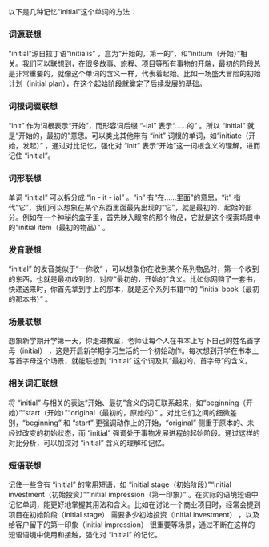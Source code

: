 以下是几种记忆“initial”这个单词的方法：

### 词源联想
“initial”源自拉丁语“initialis” ，意为“开始的，第一的”，和“initium（开始）”相关。我们可以联想到，在很多故事、旅程、项目等所有事物的开端，最初的阶段总是非常重要的，就像这个单词的含义一样，代表着起始。比如一场盛大冒险的初始计划（initial plan），在这个起始阶段就奠定了后续发展的基础。

### 词根词缀联想
“init” 作为词根表示“开始”，而形容词后缀 “-ial” 表示“……的” 。所以 “initial” 就是“开始的，最初的”意思。可以类比其他带有 “init” 词根的单词，如“initiate（开始，发起）” ，通过对比记忆，强化对 “init” 表示“开始”这一词根含义的理解，进而记住 “initial”。

### 词形联想
单词 “initial” 可以拆分成 “in - it - ial” 。“in” 有“在……里面”的意思，“it” 指代“它”，我们可以想象在某个东西里面最先出现的“它”，就是最初的、起始的部分。例如在一个神秘的盒子里，首先映入眼帘的那个物品，它就是这个探索场景中的“initial item（最初的物品）” 。

### 发音联想
“initial” 的发音类似于“一你收” ，可以想象你在收到某个系列物品时，第一个收到的东西，也就是最初收到的，对应“最初的，开始的”含义。比如你网购了一套书，快递送来时，你首先拿到手上的那本，就是这个系列书籍中的 “initial book（最初的那本书）” 。

### 场景联想
想象新学期开学第一天，你走进教室，老师让每个人在书本上写下自己的姓名首字母（initial） ，这是开启新学期学习生活的一个初始动作。每次想到开学在书本上写首字母这个场景，就能联想到 “initial” 这个词及其“最初的，首字母”的含义。

### 相关词汇联想
将 “initial” 与相关的表达“开始、最初”含义的词汇联系起来，如“beginning（开始）”“start（开始）”“original（最初的，原始的）” 。对比它们之间的细微差别，“beginning” 和 “start” 更强调动作上的开始，“original” 侧重于原本的、未经过改变的初始状态，而 “initial” 强调处于事物发展进程的起始阶段。通过这样的对比分析，可以加深对 “initial” 含义的理解和记忆。

### 短语联想
记住一些含有 “initial” 的常用短语，如 “initial stage（初始阶段）”“initial investment（初始投资）”“initial impression（第一印象）” 。在实际的语境短语中记忆单词，能更好地掌握其用法和含义。比如在讨论一个商业项目时，经常会提到项目在初始阶段（initial stage） 需要多少初始投资（initial investment） ，以及给客户留下的第一印象（initial impression） 很重要等场景，通过不断在这样的短语语境中使用和接触，强化对 “initial” 的记忆。 